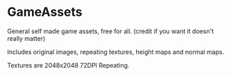 # GameAssets
General self made game assets, free for all. (credit if you want it doesn't really matter)

Includes original images, repeating textures, height maps and normal maps.

Textures are 2048x2048 72DPI Repeating. 

